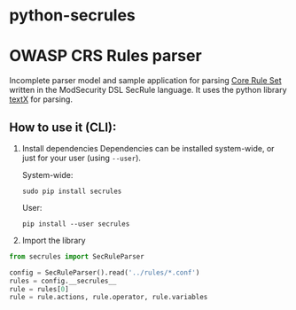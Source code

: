 # python-secrules
# OWASP CRS Rules parser

Incomplete parser model and sample application for parsing [Core Rule Set](https://github.com/coreruleset/coreruleset/) written in the ModSecurity DSL SecRule language. It uses the python library [textX](http://www.igordejanovic.net/textX/) for parsing.

## How to use it (CLI):

1. Install dependencies
    Dependencies can be installed system-wide, or just for your user (using `--user`).

    System-wide:
    ```shell
    sudo pip install secrules
    ```
    User:
    ```shell
    pip install --user secrules
    ```

2. Import the library
```python
from secrules import SecRuleParser

config = SecRuleParser().read('../rules/*.conf')
rules = config.__secrules__
rule = rules[0]
rule = rule.actions, rule.operator, rule.variables
```
